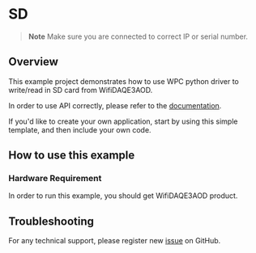 # SD
> **Note**
> Make sure you are connected to correct IP or serial number.

## Overview

This example project demonstrates how to use WPC python driver to write/read in SD card from WifiDAQE3AOD.

In order to use API correctly, please refer to the [documentation](https://wpc-systems-ltd.github.io/WPC_Python_driver_release/).

If you'd like to create your own application, start by using this simple template, and then include your own code.

## How to use this example

### Hardware Requirement

In order to run this example, you should get WifiDAQE3AOD product.

## Troubleshooting

For any technical support, please register new [issue](https://github.com/WPC-Systems-Ltd/WPC_Python_driver_release/issues) on GitHub.